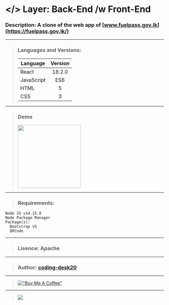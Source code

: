 # </> Layer: Back-End /w Front-End
### Description: A clone of the web app of [www.fuelpass.gov.lk](https://fuelpass.gov.lk/)
---
> ### Languages and Versions:
> | Language  | Version |
> | --------- |:-------:|
> | React     | 18.2.0  |
> | JavaScript| ES6     |
> | HTML      | 5       |
> | CSS       | 3       |
---
> ### Demo
> <img src="https://drive.google.com/uc?export=download&id=1GeYYtYNYjPK-V-JlBJ5SqoGCXoerp3rr" width="200">
---
> ### Requirements: 
    Node JS v14.15.0
    Node Package Manager
    Package(s): 
      Bootstrap v5
      QRCode
---
> ###  Lisence: Apache
---
> ### Author: [coding-desk20](https://github.com/coding-desk20)
---
> [!["Buy Me A Coffee"](https://www.buymeacoffee.com/assets/img/custom_images/orange_img.png)](https://buymeacoffee.com/codingdesk20)
---
> [![](https://visitcount.itsvg.in/api?id=project-5&label=Project%20Visits&icon=3&pretty=true)](https://github.com/coding-desk20/fuel-pass)
